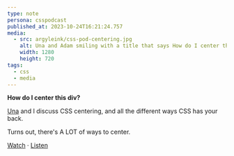 ```yaml
---
type: note
persona: csspodcast
published_at: 2023-10-24T16:21:24.757
media:
  - src: argyleink/css-pod-centering.jpg
    alt: Una and Adam smiling with a title that says How do I center this div?
    width: 1280
    height: 720
tags: 
  - css
  - media
---
```


**How do I center this div?** 

[Una](https://una.im/) and I discuss CSS centering, and all the different ways CSS has your back.

Turns out, there's A LOT of ways to center.

[Watch](https://www.youtube.com/watch?v=0qL3OiTJbSc&list=PLNYkxOF6rcIAx_S2LSfXQLorIeehsPL3q) · 
[Listen](https://thecsspodcast.libsyn.com/74-how-do-i-center-a-div)